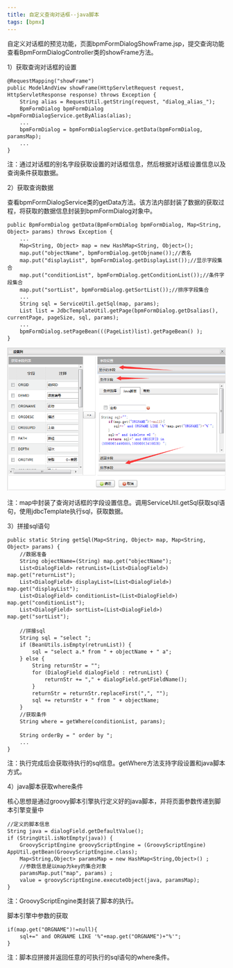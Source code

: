 ```yaml
---
title: 自定义查询对话框--java脚本
tags: [bpmx]
---
```


自定义对话框的预览功能，页面bpmFormDialogShowFrame.jsp，提交查询功能查看BpmFormDialogController类的showFrame方法。

1）获取查询对话框的设置

```
@RequestMapping("showFrame")
public ModelAndView showFrame(HttpServletRequest request, HttpServletResponse response) throws Exception {
    String alias = RequestUtil.getString(request, "dialog_alias_");
    BpmFormDialog bpmFormDialog =bpmFormDialogService.getByAlias(alias);
    ...
    bpmFormDialog = bpmFormDialogService.getData(bpmFormDialog, paramsMap);
    ...
}
```

注：通过对话框的别名字段获取设置的对话框信息，然后根据对话框设置信息以及查询条件获取数据。

2）获取查询数据

查看bpmFormDialogService类的getData方法。该方法内部封装了数据的获取过程，将获取的数据信息封装到bpmFormDialog对象中。

```
public BpmFormDialog getData(BpmFormDialog bpmFormDialog, Map<String, Object> params) throws Exception {
    ...
    Map<String, Object> map = new HashMap<String, Object>();
    map.put("objectName", bpmFormDialog.getObjname());//表名
    map.put("displayList", bpmFormDialog.getDisplayList());//显示字段集合
    map.put("conditionList", bpmFormDialog.getConditionList());//条件字段集合
    map.put("sortList", bpmFormDialog.getSortList());//排序字段集合
    ...
    String sql = ServiceUtil.getSql(map, params);
    List list = JdbcTemplateUtil.getPage(bpmFormDialog.getDsalias(), currentPage, pageSize, sql, params);
    ...
    bpmFormDialog.setPageBean(((PageList)list).getPageBean() );
}
```

![](/images/work/bpmx/select-dialog/dialogfieldset.png)

注：map中封装了查询对话框的字段设置信息。调用ServiceUtil.getSql获取sql语句，使用jdbcTemplate执行sql，获取数据。

3）拼接sql语句

```
public static String getSql(Map<String, Object> map, Map<String, Object> params) {
    //数据准备
    String objectName=(String) map.get("objectName");
    List<DialogField> retrunList=(List<DialogField>) map.get("returnList");
    List<DialogField> displayList=(List<DialogField>) map.get("displayList");
    List<DialogField> conditionList=(List<DialogField>) map.get("conditionList");
    List<DialogField> sortList=(List<DialogField>) map.get("sortList");

    //拼接sql
    String sql = "select ";
    if (BeanUtils.isEmpty(retrunList)) {
        sql = "select a.* from " + objectName + " a";
    } else {
        String returnStr = "";
        for (DialogField dialogField : retrunList) {
            returnStr += "," + dialogField.getFieldName();
        }
        returnStr = returnStr.replaceFirst(",", "");
        sql += returnStr + " from " + objectName;
    }
    //获取条件
    String where = getWhere(conditionList, params);
    
    String orderBy = " order by ";
    ...
}
```

注：执行完成后会获取待执行的sql信息。getWhere方法支持字段设置和java脚本方式。

4）java脚本获取where条件

核心思想是通过groovy脚本引擎执行定义好的java脚本，并将页面参数传递到脚本引擎变量中

```
//定义的脚本信息
String java = dialogField.getDefaultValue();
if (StringUtil.isNotEmpty(java)) {
    GroovyScriptEngine groovyScriptEngine = (GroovyScriptEngine) AppUtil.getBean(GroovyScriptEngine.class);
    Map<String,Object> paramsMap = new HashMap<String,Object>() ;
    //参数信息是以map为key的集合对象
    paramsMap.put("map", params) ;
    value = groovyScriptEngine.executeObject(java, paramsMap);
}
```

注：GroovyScriptEngine类封装了脚本的执行。

脚本引擎中参数的获取

```
if(map.get("ORGNAME")!=null){
    sql+=" and ORGNAME LIKE '%"+map.get("ORGNAME")+"%'";
}
```

注：脚本应拼接并返回任意的可执行的sql语句的where条件。